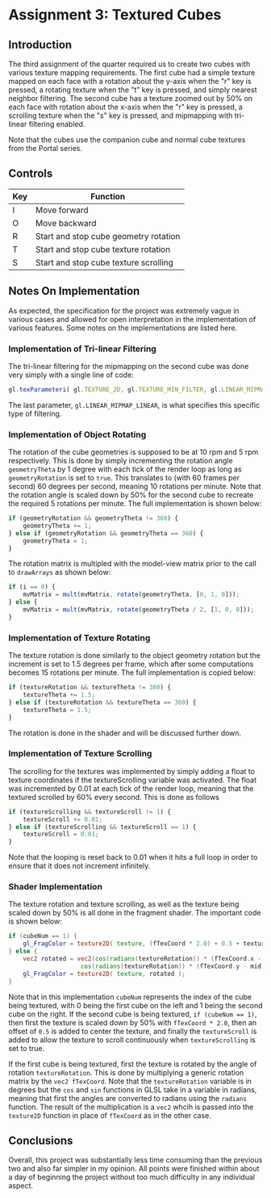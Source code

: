 # Assignment 3: Textured Cubes

## Introduction

The third assignment of the quarter required us to create two cubes with various texture mapping requirements. The first cube had a simple texture mapped on each face with a rotation about the y-axis when the "r" key is pressed, a rotating texture when the "t" key is pressed, and simply nearest neighbor filtering. The second cube has a texture zoomed out by 50% on each face with rotation about the x-axis when the "r" key is pressed, a scrolling texture when the "s" key is pressed, and mipmapping with tri-linear filtering enabled.

Note that the cubes use the companion cube and normal cube textures from the Portal series.

## Controls

Key  | Function
---- | -------------------------------------
I    | Move forward
O    | Move backward
R    | Start and stop cube geometry rotation
T    | Start and stop cube texture rotation
S    | Start and stop cube texture scrolling

## Notes On Implementation

As expected, the specification for the project was extremely vague in various cases and allowed for open interpretation in the implementation of various features. Some notes on the implementations are listed here.

### Implementation of Tri-linear Filtering

The tri-linear filtering for the mipmapping on the second cube was done very simply with a single line of code:

```javascript
gl.texParameteri( gl.TEXTURE_2D, gl.TEXTURE_MIN_FILTER, gl.LINEAR_MIPMAP_LINEAR );
```

The last parameter, `gl.LINEAR_MIPMAP_LINEAR`, is what specifies this specific type of filtering.

### Implementation of Object Rotating

The rotation of the cube geometries is supposed to be at 10 rpm and 5 rpm respectively. This is done by simply incrementing the rotation angle `geometryTheta` by 1 degree with each tick of the render loop as long as `geometryRotation` is set to `true`. This translates to (with 60 frames per second) 60 degrees per second, meaning 10 rotations per minute. Note that the rotation angle is scaled down by 50% for the second cube to recreate the required 5 rotations per minute. The full implementation is shown below:

```javascript
if (geometryRotation && geometryTheta != 360) {
	geometryTheta += 1;
} else if (geometryRotation && geometryTheta == 360) {
	geometryTheta = 1;
}
```

The rotation matrix is multipled with the model-view matrix prior to the call to `drawArrays` as shown below:

```javascript
if (i == 0) {
	mvMatrix = mult(mvMatrix, rotate(geometryTheta, [0, 1, 0]));
} else {
	mvMatrix = mult(mvMatrix, rotate(geometryTheta / 2, [1, 0, 0]));
}
```

### Implementation of Texture Rotating

The texture rotation is done similarly to the object geometry rotation but the increment is set to 1.5 degrees per frame, which after some computations becomes 15 rotations per minute. The full implementation is copied below:

```javascript
if (textureRotation && textureTheta != 360) {
	textureTheta += 1.5;
} else if (textureRotation && textureTheta == 360) {
	textureTheta = 1.5;
}
```

The rotation is done in the shader and will be discussed further down.

### Implementation of Texture Scrolling

The scrolling for the textures was implemented by simply adding a float to texture coordinates if the textureScrolling variable was activated. The float was incremented by 0.01 at each tick of the render loop, meaning that the textured scrolled by 60% every second. This is done as follows

```javascript
if (textureScrolling && textureScroll != 1) {
	textureScroll += 0.01;
} else if (textureScrolling && textureScroll == 1) {
	textureScroll = 0.01;
}
```

Note that the looping is reset back to 0.01 when it hits a full loop in order to ensure that it does not increment infinitely.

### Shader Implementation

The texture rotation and texture scrolling, as well as the texture being scaled down by 50% is all done in the fragment shader. The important code is shown below:

```GLSL
if (cubeNum == 1) {
	gl_FragColor = texture2D( texture, (fTexCoord * 2.0) + 0.5 + textureScroll );
} else {
	vec2 rotated = vec2(cos(radians(textureRotation)) * (fTexCoord.x - mid) + sin(radians(textureRotation)) * (fTexCoord.y - mid) + mid,
					cos(radians(textureRotation)) * (fTexCoord.y - mid) - sin(radians(textureRotation)) * (fTexCoord.x - mid) + mid);
	gl_FragColor = texture2D( texture, rotated );
}
```

Note that in this implementation `cubeNum` represents the index of the cube being textured, with 0 being the first cube on the left and 1 being the second cube on the right. If the second cube is being textured, `if (cubeNum == 1)`, then first the texture is scaled down by 50% with `fTexCoord * 2.0`, then an offset of `0.5` is added to center the texture, and finally the `textureScroll` is added to allow the texture to scroll continuously when `textureScrolling` is set to true.

If the first cube is being textured, first the texture is rotated by the angle of rotation `textureRotation`. This is done by multiplying a generic rotation matrix by the `vec2 fTexCoord`. Note that the `textureRotation` variable is in degrees but the `cos` and `sin` functions in GLSL take in a variable in radians, meaning that first the angles are converted to radians using the `radians` function. The result of the multiplication is a `vec2` whcih is passed into the `texture2D` function in place of `fTexCoord` as in the other case.

## Conclusions

Overall, this project was substantially less time consuming than the previous two and also far simpler in my opinion. All points were finished within about a day of beginning the project without too much difficulty in any individual aspect.
